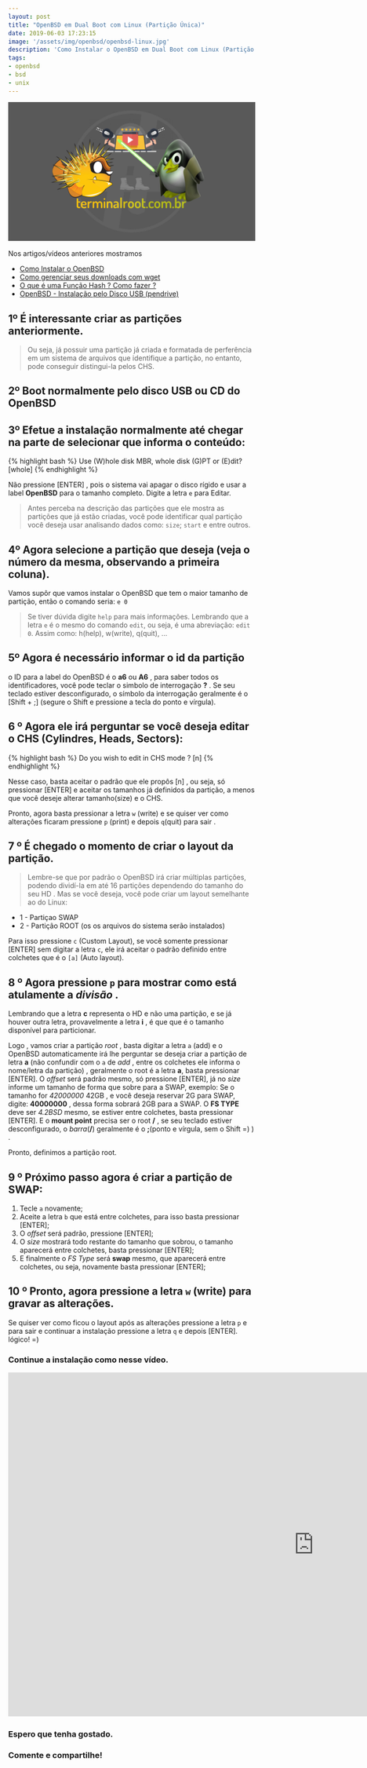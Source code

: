 ```yaml
---
layout: post
title: "OpenBSD em Dual Boot com Linux (Partição Única)"
date: 2019-06-03 17:23:15
image: '/assets/img/openbsd/openbsd-linux.jpg'
description: 'Como Instalar o OpenBSD em Dual Boot com Linux (Partição Única)'
tags:
- openbsd
- bsd
- unix
---
```


![OpenBSD em Dual Boot com Linux](/assets/img/openbsd/openbsd-linux.jpg)

Nos artigos/vídeos anteriores mostramos

+ [Como Instalar o OpenBSD](http://terminalroot.com.br/2018/07/openbsd-o-sistema-mais-seguro-do-mundo-instalacao-e-configuracao.html)
+ [Como gerenciar seus downloads com wget](https://terminalroot.com.br/2019/05/aprenda-a-explorar-o-comando-wget.html)
+ [O que é uma Função Hash ? Como fazer ?](https://terminalroot.com.br/2019/05/o-que-e-e-como-gerar-uma-hash.html)
+ [OpenBSD - Instalação pelo Disco USB (pendrive)](https://terminalroot.com.br/2019/05/openbsd-instalacao-pelo-disco-usb.html)

## 1º É interessante criar as partições anteriormente.

> Ou seja, já possuir uma partição já criada e formatada de perferência em um sistema de arquivos que identifique a partição, no entanto, pode conseguir distingui-la pelos CHS.

## 2º Boot normalmente pelo disco USB ou CD do OpenBSD

## 3º Efetue a instalação normalmente até chegar na parte de selecionar que informa o conteúdo:

{% highlight bash %}
Use (W)hole disk MBR, whole disk (G)PT or (E)dit? [whole]
{% endhighlight %}

Não pressione [ENTER] , pois o sistema vai apagar o disco rígido e usar a label **OpenBSD** para o tamanho completo. Digite a letra `e` para Editar.

> Antes perceba na descrição das partições que ele mostra as partições que já estão criadas, você pode identificar qual partição você deseja usar analisando dados como: `size`; `start` e entre outros.

## 4º Agora selecione a partição que deseja (veja o número da mesma, observando a primeira coluna). 

Vamos supôr que vamos instalar o OpenBSD que tem o maior tamanho de partição, então o comando seria: `e 0`

> Se tiver dúvida digite `help` para mais informações. Lembrando que a letra `e` é o mesmo do comando `edit`, ou seja, é uma abreviação: `edit 0`. Assim como: h(help), w(write), q(quit), ...

## 5º Agora é necessário informar o **id** da partição

o ID para a label do OpenBSD é o **a6** ou **A6** , para saber todos os identificadores, você pode teclar o simbolo de interrogação **?** . Se seu teclado estiver desconfigurado, o símbolo da interrogação geralmente é o [Shift + ;] (segure o Shift e pressione a tecla do ponto e vírgula).


## 6 º Agora ele irá perguntar se você deseja editar o CHS (Cylindres, Heads, Sectors):

{% highlight bash %}
Do you wish to edit in CHS mode ? [n]
{% endhighlight %}

Nesse caso, basta aceitar o padrão que ele propôs [n] , ou seja, só pressionar [ENTER] e aceitar os tamanhos já definidos da partição, a menos que você deseje alterar tamanho(size) e o CHS.

Pronto, agora basta pressionar a letra `w` (write) e se quiser ver como alterações ficaram pressione `p` (print) e depois `q`(quit) para sair .

## 7 º É chegado o momento de criar o layout da partição. 

> Lembre-se que por padrão o OpenBSD irá criar múltiplas partições, podendo dividí-la em até 16 partições dependendo do tamanho do seu HD . Mas se você deseja, você pode criar um layout semelhante ao do Linux:

+ 1 - Partiçao SWAP
+ 2 - Partição ROOT (os os arquivos do sistema serão instalados)

Para isso pressione `c` (Custom Layout), se você somente pressionar [ENTER] sem digitar a letra `c`, ele irá aceitar o padrão definido entre colchetes que é o `[a]` (Auto layout).

## 8 º Agora pressione `p` para mostrar como está atulamente a *divisão* . 

Lembrando que a letra **c** representa o HD e não uma partição, e se já houver outra letra, provavelmente a letra **i** , é que que é o tamanho disponível para particionar. 

Logo , vamos criar a partição *root* , basta digitar a letra `a` (add) e o OpenBSD automaticamente irá lhe perguntar se deseja criar a partição de letra **a** (não confundir com o `a` de *add* , entre os colchetes ele informa o nome/letra da partição) , geralmente o root é a letra **a**, basta pressionar [ENTER]. O *offset* será padrão mesmo, só pressione [ENTER], já no *size* informe um tamanho de forma que sobre para a SWAP, exemplo: Se o tamanho for *42000000* 42GB , e você deseja reservar 2G para SWAP, digite: **40000000** , dessa forma sobrará 2GB para a SWAP. O **FS TYPE** deve ser *4.2BSD* mesmo, se estiver entre colchetes, basta pressionar [ENTER]. E o **mount point** precisa ser o root **/** , se seu teclado estiver desconfigurado, o *barra*(**/**) geralmente é o **;**(ponto e vírgula, sem o Shift =) ) . 

Pronto, definimos a partição root.

## 9 º Próximo passo agora é criar a partição de SWAP:

1. Tecle `a` novamente;
2. Aceite a letra `b` que está entre colchetes, para isso basta pressionar [ENTER];
3. O *offset* será padrão, pressione [ENTER];
4. O *size* mostrará todo restante do tamanho  que sobrou, o tamanho aparecerá entre colchetes, basta pressionar [ENTER];
5. E finalmente o *FS Type* será **swap** mesmo, que aparecerá entre colchetes, ou seja, novamente basta pressionar [ENTER];

## 10 º Pronto, agora pressione a letra `w` (write) para gravar as alterações. 

Se quiser ver como ficou o layout após as alterações pressione a letra `p` e para sair e continuar a instalação pressione a letra `q` e depois [ENTER]. lógico! =)

### Continue a instalação como nesse vídeo.

<iframe width="1246" height="701" src="https://www.youtube.com/embed/3OVsq9quYNQ" frameborder="0" allow="accelerometer; autoplay; encrypted-media; gyroscope; picture-in-picture" allowfullscreen></iframe>

### Espero que tenha gostado.

### Comente e compartilhe!

<script async src="https://pagead2.googlesyndication.com/pagead/js/adsbygoogle.js"></script>

<!-- Informat -->
<ins class="adsbygoogle"
 style="display:block"
 data-ad-client="ca-pub-2838251107855362"
 data-ad-slot="2327980059"
 data-ad-format="auto"
 data-full-width-responsive="true"></ins>

<script>
(adsbygoogle = window.adsbygoogle || []).push({});
</script>



